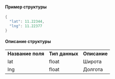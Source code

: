 #### Пример структуры

```java
{
  "lat": 11.22344,
  "lng": 11.22377
}
```

#### Описание структуры

|     |     |     |
| --- | --- | --- |
| **Название поля** | **Тип данных** | **Описание** |
| lat | float | Широта |
| lng | float | Долгота |